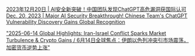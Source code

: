 [2023年12月20日 | AI安全新突破！中国团队发现ChatGPT高危漏洞获国际认可  
Dec. 20, 2023 | Major AI Security Breakthrough! Chinese Team's ChatGPT Vulnerability Discovery Gains Global Recognition](./news/2025_06_14_09_48.md)

["2025-06-14 Global Highlights: Iran-Israel Conflict Sparks Market Turbulence & Crypto Gains / 6月14日全球焦点：伊朗以色列冲突引市场震荡，加密货币逆势上涨"](./news/2025_06_14_09_06.md)



